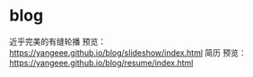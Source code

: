 # blog

近乎完美的有缝轮播   预览：https://yangeee.github.io/blog/slideshow/index.html
简历               预览：https://yangeee.github.io/blog/resume/index.html
